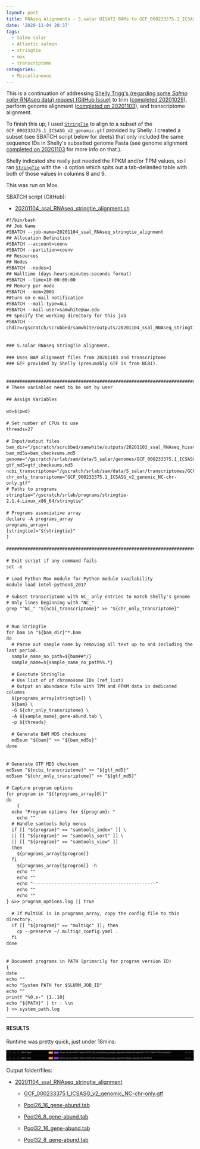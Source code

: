 ```yaml
---
layout: post
title: RNAseq Alignments - S.salar HISAT2 BAMs to GCF_000233375.1_ICSASG_v2_genomic.gtf Transcriptome Using StringTie on Mox
date: '2020-11-04 20:37'
tags:
  - Salmo salar
  - Atlantic salmon
  - stringtie
  - mox
  - transcriptome
categories:
  - Miscellaneous
---
```

This is a continuation of addressing [Shelly Trigg's (regarding some _Salmo salar_ RNAseq data) request (GitHub Issue)](https://github.com/RobertsLab/resources/issues/1016) to trim ([completed 20201029](https://robertslab.github.io/sams-notebook/2020/10/29/Trimming-Shelly-S.salar-RNAseq-Using-fastp-and-MultiQC-on-Mox.html)), perform genome alignment ([completed on 20201103](https://robertslab.github.io/sams-notebook/2020/11/03/RNAseq-Alignments-Trimmed-S.salar-RNAseq-to-GCF_000233375.1_ICSASG_v2_genomic.fa-Using-Hisat2-on-Mox.html)), and transcriptome alignment.

To finish this up, I used [`StringTie`](https://ccb.jhu.edu/software/stringtie/) to align to a subset of the `GCF_000233375.1_ICSASG_v2_genomic.gtf` provided by Shelly. I created a subset (see SBATCH script below for deets) that only included the same sequence IDs in Shelly's subsetted genome Fasta (see genome alignment [completed on 20201103](https://robertslab.github.io/sams-notebook/2020/11/03/RNAseq-Alignments-Trimmed-S.salar-RNAseq-to-GCF_000233375.1_ICSASG_v2_genomic.fa-Using-Hisat2-on-Mox.html) for more info on that.).

Shelly indicated she really just needed the FPKM and/or TPM values, so I ran [`StringTie`](https://ccb.jhu.edu/software/stringtie/) with the `-A` option which spits out a tab-delimited table with both of those values in columns 8 and 9.

This was run on Mox.



SBATCH script (GitHub):

- [20201104_ssal_RNAseq_stringtie_alignment.sh](https://github.com/RobertsLab/sams-notebook/blob/master/sbatch_scripts/20201104_ssal_RNAseq_stringtie_alignment.sh)


```shell
#!/bin/bash
## Job Name
#SBATCH --job-name=20201104_ssal_RNAseq_stringtie_alignment
## Allocation Definition
#SBATCH --account=coenv
#SBATCH --partition=coenv
## Resources
## Nodes
#SBATCH --nodes=1
## Walltime (days-hours:minutes:seconds format)
#SBATCH --time=10-00:00:00
## Memory per node
#SBATCH --mem=200G
##turn on e-mail notification
#SBATCH --mail-type=ALL
#SBATCH --mail-user=samwhite@uw.edu
## Specify the working directory for this job
#SBATCH --chdir=/gscratch/scrubbed/samwhite/outputs/20201104_ssal_RNAseq_stringtie_alignment


### S.salar RNAseq StringTie alignment.

### Uses BAM alignment files from 20201103 and transcriptome
### GTF provided by Shelly (presumably GTF is from NCBI).


###################################################################################
# These variables need to be set by user

## Assign Variables

wd=$(pwd)

# Set number of CPUs to use
threads=27

# Input/output files
bam_dir="/gscratch/scrubbed/samwhite/outputs/20201103_ssal_RNAseq_hisat2_alignment/"
bam_md5s=bam_checksums.md5
genome="/gscratch/srlab/sam/data/S_salar/genomes/GCF_000233375.1_ICSASG_v2_genomic.fa"
gtf_md5=gtf_checksums.md5
ncbi_transcriptome="/gscratch/srlab/sam/data/S_salar/transcriptomes/GCF_000233375.1_ICSASG_v2_genomic.gtf"
chr_only_transriptome="GCF_000233375.1_ICSASG_v2_genomic_NC-chr-only.gtf"
# Paths to programs
stringtie="/gscratch/srlab/programs/stringtie-2.1.4.Linux_x86_64/stringtie"

# Programs associative array
declare -A programs_array
programs_array=(
[stringtie]="${stringtie}"
)

###################################################################################

# Exit script if any command fails
set -e

# Load Python Mox module for Python module availability
module load intel-python3_2017

# Subset transcriptome with NC_ only entries to match Shelly's genome
# Only lines beginning with "NC_"
grep "^NC_" "${ncbi_transcriptome}" >> "${chr_only_transriptome}"


# Run StringTie
for bam in "${bam_dir}"*.bam
do
  # Parse out sample name by removing all text up to and including the last period.
  sample_name_no_path=${bam##*/}
  sample_name=${sample_name_no_path%%.*}

  # Exectute StringTie
  # Use list of of chromosome IDs (ref_list)
  # Output an abundance file with TPM and FPKM data in dedicated columns
  ${programs_array[stringtie]} \
  ${bam} \
  -G ${chr_only_transriptome} \
  -A ${sample_name}_gene-abund.tab \
  -p ${threads}

  # Generate BAM MD5 checksums
  md5sum "${bam}" >> "${bam_md5s}"
done


# Generate GTF MD5 checksum
md5sum "${ncbi_transcriptome}" >> "${gtf_md5}"
md5sum "${chr_only_transriptome}" >> "${gtf_md5}"

# Capture program options
for program in "${!programs_array[@]}"
do
	{
  echo "Program options for ${program}: "
	echo ""
  # Handle samtools help menus
  if [[ "${program}" == "samtools_index" ]] \
  || [[ "${program}" == "samtools_sort" ]] \
  || [[ "${program}" == "samtools_view" ]]
  then
    ${programs_array[$program]}
  fi
	${programs_array[$program]} -h
	echo ""
	echo ""
	echo "----------------------------------------------"
	echo ""
	echo ""
} &>> program_options.log || true

  # If MultiQC is in programs_array, copy the config file to this directory.
  if [[ "${program}" == "multiqc" ]]; then
  	cp --preserve ~/.multiqc_config.yaml .
  fi
done


# Document programs in PATH (primarily for program version ID)
{
date
echo ""
echo "System PATH for $SLURM_JOB_ID"
echo ""
printf "%0.s-" {1..10}
echo "${PATH}" | tr : \\n
} >> system_path.log
```

---

#### RESULTS

Runtime was pretty quick, just under 18mins:

![Runtime of StringTie RNAseq alignments on Mox](https://github.com/RobertsLab/sams-notebook/blob/master/images/screencaps/20201104_ssal_RNAseq_stringtie_alignment_runtime.png?raw=true)

Output folder/files:

- [20201104_ssal_RNAseq_stringtie_alignment](https://gannet.fish.washington.edu/Atumefaciens/20201104_ssal_RNAseq_stringtie_alignment)

  - [GCF_000233375.1_ICSASG_v2_genomic_NC-chr-only.gtf](https://gannet.fish.washington.edu/Atumefaciens/20201104_ssal_RNAseq_stringtie_alignment/GCF_000233375.1_ICSASG_v2_genomic_NC-chr-only.gtf)

  - [Pool26_16_gene-abund.tab](https://gannet.fish.washington.edu/Atumefaciens/20201104_ssal_RNAseq_stringtie_alignment/Pool26_16_gene-abund.tab)

  - [Pool26_8_gene-abund.tab](https://gannet.fish.washington.edu/Atumefaciens/20201104_ssal_RNAseq_stringtie_alignment/Pool26_8_gene-abund.tab)

  - [Pool32_16_gene-abund.tab](https://gannet.fish.washington.edu/Atumefaciens/20201104_ssal_RNAseq_stringtie_alignment/Pool32_16_gene-abund.tab)

  - [Pool32_8_gene-abund.tab](https://gannet.fish.washington.edu/Atumefaciens/20201104_ssal_RNAseq_stringtie_alignment/Pool32_8_gene-abund.tab)
